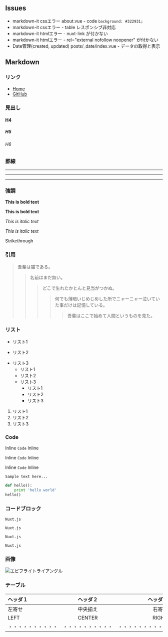 ## Issues

- markdown-it cssエラー about.vue - code ```background: #322931;```
- markdown-it cssエラー - table レスポンシブ非対応
- markdown-it htmlエラー - nuxt-link が付かない
- markdown-it htmlエラー - rel="external nofollow noopener" が付かない
- Date管理(created, updated) posts/_date/index.vue - データの取得と表示

## Markdown

### リンク

- [Home](/)
- [GitHub](https://github.co.jp/)

### 見出し

#### H4
##### H5
###### H6

### 罫線

___

---

***

### 強調

**This is bold text**

__This is bold text__

*This is italic text*

_This is italic text_

~~Strikethrough~~

### 引用

> 吾輩は猫である。
>> 名前はまだ無い。
>>> どこで生れたかとんと見当がつかぬ。
>>>> 何でも薄暗いじめじめした所でニャーニャー泣いていた事だけは記憶している。
>>>>> 吾輩はここで始めて人間というものを見た。

### リスト

+ リスト1
- リスト2
* リスト3
  + リスト1
  - リスト2
  * リスト3
    + リスト1
    - リスト2
    * リスト3

1. リスト1
2. リスト2
3. リスト3

### Code

Inline `Code` Inline

Inline ``Code`` Inline

Inline ```Code``` Inline

```
Sample text here...
```

```python
def hello():
    print 'hello world'
hello()
```

### コードブロック

`Nuxt.js`

``Nuxt.js``

```Nuxt.js```

````Nuxt.js````

### 画像

![エビフライトライアングル](http://i.imgur.com/Jjwsc.jpg "サンプル")

### テーブル

|ヘッダ１|ヘッダ２|ヘッダ３|
|:---|:---:|---:|
|左寄せ|中央揃え|右寄せ|
|LEFT|CENTER|RIGHT|
|・・・・・・・・・・|・・・・・・・・・・|・・・・・・・・・・|
